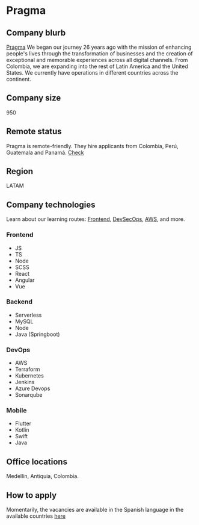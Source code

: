 # Pragma

## Company blurb

[Pragma](https://pragma.co/) We began our journey 26 years ago with the mission of enhancing people's lives through the transformation of businesses and the creation of exceptional and memorable experiences across all digital channels. From Colombia, we are expanding into the rest of Latin America and the United States. We currently have operations in different countries across the continent.

## Company size

950

## Remote status

Pragma is remote-friendly. They hire applicants from Colombia, Perú, Guatemala and Panamá. [Check](https://www.pragma.com.co/trabajo-desde-casa)

## Region

LATAM

## Company technologies

Learn about our learning routes:
[Frontend](https://www.pragma.com.co/academia/universo/galaxia-ingenieria/front-end),
[DevSecOps](https://www.pragma.com.co/academia/universo/galaxia-ingenieria/devsecops),
[AWS](https://www.pragma.com.co/academia/universo/galaxia-ingenieria/infraestructura-aws), and more.

### Frontend

- JS
- TS
- Node
- SCSS
- React
- Angular
- Vue

### Backend

- Serverless
- MySQL
- Node
- Java (Springboot)

### DevOps

- AWS
- Terraform
- Kubernetes
- Jenkins
- Azure Devops
- Sonarqube

### Mobile

- Flutter
- Kotlin
- Swift
- Java

## Office locations

Medellín, Antiquia, Colombia.

## How to apply

Momentarily, the vacancies are available in the Spanish language in the available countries [here](https://www.pragma.com.co/ofertas-de-empleo)
